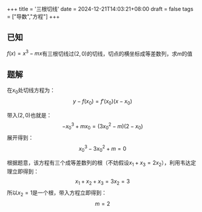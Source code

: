 +++
title = '三根切线'
date = 2024-12-21T14:03:21+08:00
draft = false
tags = ["导数","方程"]
+++

## 已知

$f(x)=x^3-mx$有三根切线过$(2,0)$的切线，切点的横坐标成等差数列，求$m$的值

<!--more-->

## 题解

在$x_0$处切线方程为：
$$
y-f(x_0) = f'(x_0)(x-x_0)
$$

带入$(2,0)$也就是：
$$
-x_0^3+mx_0 = (3x_0^2-m)(2-x_0)
$$
展开得到：
$$
x_0^3-3x_0^2+m=0
$$

根据题意，该方程有三个成等差数列的根（不妨假设$x_1+x_3=2x_2$），利用韦达定理立即得到：
$$
x_1+x_2+x_3 = 3x_2 = 3
$$
所以$x_2=1$是一个根，带入方程立即得到：
$$
m=2
$$